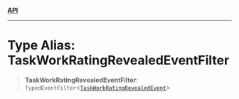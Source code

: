 [**API**](../../../README.md)

***

# Type Alias: TaskWorkRatingRevealedEventFilter

> **TaskWorkRatingRevealedEventFilter**: `TypedEventFilter`\<[`TaskWorkRatingRevealedEvent`](TaskWorkRatingRevealedEvent.md)\>
